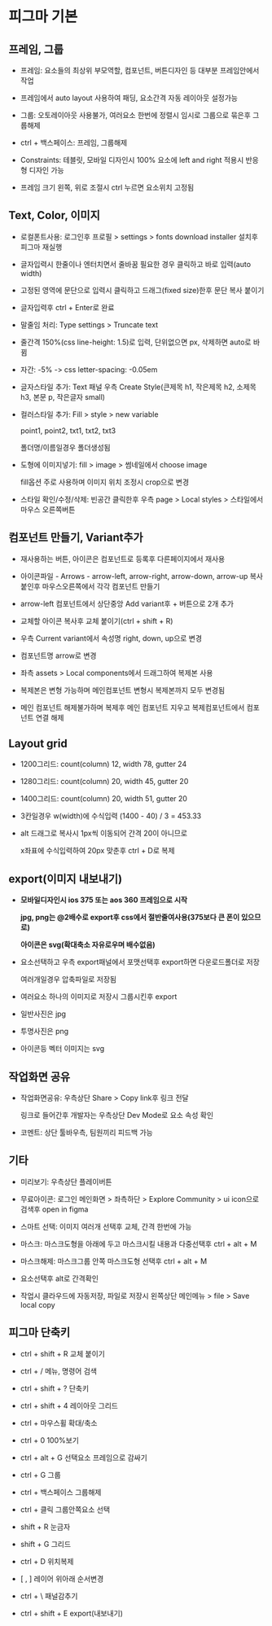 # 피그마 기본

## 프레임, 그룹

- 프레임: 요소들의 최상위 부모역할, 컴포넌트, 버튼디자인 등 대부분 프레임안에서 작업

- 프레임에서 auto layout 사용하여 패딩, 요소간격 자동 레이아웃 설정가능

- 그룹: 오토레이아웃 사용불가, 여러요소 한번에 정렬시 임시로 그룹으로 묶은후 그룹해제

- ctrl + 백스페이스: 프레임, 그룹해제

- Constraints: 테블릿, 모바일 디자인시 100% 요소에 left and right 적용시 반응형 디자인 가능

- 프레임 크기 왼쪽, 위로 조절시 ctrl 누르면 요소위치 고정됨

## Text, Color, 이미지

- 로컬폰트사용: 로그인후 프로필 > settings > fonts download installer 설치후 피그마 재실행

- 글자입력시 한줄이나 엔터치면서 줄바꿈 필요한 경우 클릭하고 바로 입력(auto width)

- 고정된 영역에 문단으로 입력시 클릭하고 드래그(fixed size)한후 문단 복사 붙이기

- 글자입력후 ctrl + Enter로 완료

- 말줄임 처리: Type settings > Truncate text

- 줄간격 150%(css line-height: 1.5)로 입력, 단위없으면 px, 삭제하면 auto로 바뀜

- 자간: -5% -> css letter-spacing: -0.05em

- 글자스타일 추가: Text 패널 우측 Create Style(큰제목 h1, 작은제목 h2, 소제목 h3, 본문 p, 작은글자 small)

- 컬러스타일 추가: Fill > style > new variable

  point1, point2, txt1, txt2, txt3

  폴더명/이름일경우 폴더생성됨

- 도형에 이미지넣기: fill > image > 썸네일에서 choose image

  fill옵션 주로 사용하며 이미지 위치 조정시 crop으로 변경

- 스타일 확인/수정/삭제: 빈공간 클릭한후 우측 page > Local styles > 스타일에서 마우스 오른쪽버튼

## 컴포넌트 만들기, Variant추가

- 재사용하는 버튼, 아이콘은 컴포넌트로 등록후 다른페이지에서 재사용

- 아이콘파일 - Arrows - arrow-left, arrow-right, arrow-down, arrow-up 복사붙인후 마우스오른쪽에서 각각 컴포넌트 만들기

- arrow-left 컴포넌트에서 상단중앙 Add variant후 + 버튼으로 2개 추가

- 교체할 아이콘 복사후 교체 붙이기(ctrl + shift + R)

- 우측 Current variant에서 속성명 right, down, up으로 변경

- 컴포넌트명 arrow로 변경

- 좌측 assets > Local components에서 드래그하여 복제본 사용

- 복제본은 변형 가능하며 메인컴포넌트 변형시 복제본까지 모두 변경됨

- 메인 컴포넌트 해제불가하며 복제후 메인 컴포넌트 지우고 복제컴포넌트에서 컴포넌트 연결 해제

## Layout grid

- 1200그리드: count(column) 12, width 78, gutter 24

- 1280그리드: count(column) 20, width 45, gutter 20

- 1400그리드: count(column) 20, width 51, gutter 20

- 3칸일경우 w(width)에 수식입력 (1400 - 40) / 3 = 453.33

- alt 드래그로 복사시 1px씩 이동되어 간격 20이 아니므로

  x좌표에 수식입력하여 20px 맞춘후 ctrl + D로 복제

## export(이미지 내보내기)

- **모바일디자인시 ios 375 또는 aos 360 프레임으로 시작**

  **jpg, png는 @2배수로 export후 css에서 절반줄여사용(375보다 큰 폰이 있으므로)**

  **아이콘은 svg(확대축소 자유로우며 배수없음)**

- 요소선택하고 우측 export패널에서 포맷선택후 export하면 다운로드폴더로 저장

  여러개일경우 압축파일로 저장됨

- 여러요소 하나의 이미지로 저장시 그룹시킨후 export

- 일반사진은 jpg

- 투명사진은 png

- 아이콘등 벡터 이미지는 svg

## 작업화면 공유

- 작업화면공유: 우측상단 Share > Copy link후 링크 전달

  링크로 들어간후 개발자는 우측상단 Dev Mode로 요소 속성 확인

- 코멘트: 상단 툴바우측, 팀원끼리 피드백 가능

## 기타

- 미리보기: 우측상단 플레이버튼

- 무료아이콘: 로그인 메인화면 > 좌측하단 > Explore Community > ui icon으로 검색후 open in figma

- 스마트 선택: 이미지 여러개 선택후 교체, 간격 한번에 가능

- 마스크: 마스크도형을 아래에 두고 마스크시킬 내용과 다중선택후 ctrl + alt + M

- 마스크해제: 마스크그룹 안쪽 마스크도형 선택후 ctrl + alt + M

- 요소선택후 alt로 간격확인

- 작업시 클라우드에 자동저장, 파일로 저장시 왼쪽상단 메인메뉴 > file > Save local copy

## 피그마 단축키

- ctrl + shift + R 교체 붙이기

- ctrl + / 메뉴, 명령어 검색

- ctrl + shift + ? 단축키

- ctrl + shift + 4 레이아웃 그리드

- ctrl + 마우스휠 확대/축소

- ctrl + 0 100%보기

- ctrl + alt + G 선택요소 프레임으로 감싸기

- ctrl + G 그룹

- ctrl + 백스페이스 그룹해제

- ctrl + 클릭 그룹안쪽요소 선택

- shift + R 눈금자

- shift + G 그리드

- ctrl + D 위치복제

- [ , ] 레이어 위아래 순서변경

- ctrl + \ 패널감추기

- ctrl + shift + E export(내보내기)

